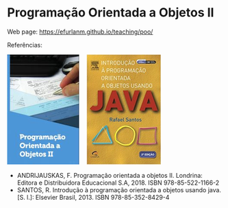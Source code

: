 # Programação Orientada a Objetos II

Web page: <https://efurlanm.github.io/teaching/poo/>

Referências:

![](img/andrijauskas.jpg)&emsp;
![](img/santos.jpg)

- ANDRIJAUSKAS, F. Programação orientada a objetos II. Londrina: Editora e Distribuidora Educacional S.A, 2018. ISBN 978-85-522-1166-2
- SANTOS, R. Introdução à programação orientada a objetos usando java. [S. l.]: Elsevier Brasil, 2013. ISBN 978-85-352-8429-4

